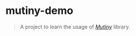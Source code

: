 # mutiny-demo

> A project to learn the usage of _[Mutiny](https://smallrye.io/smallrye-mutiny/index.html)_ library. 
